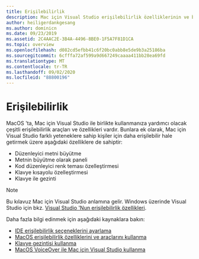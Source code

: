 ```yaml
---
title: Erişilebilirlik
description: Mac için Visual Studio erişilebilirlik özelliklerinin ve bunların nasıl etkinleştiribilecekleri hakkında giriş.
author: heiligerdankgesang
ms.author: dominicn
ms.date: 09/23/2019
ms.assetid: 2C4AAC2E-3B4A-4496-8BE0-1F5A7F81D1CA
ms.topic: overview
ms.openlocfilehash: d082cd5efbb41c6f20bc0abb8e5de9b3a25186ba
ms.sourcegitcommit: 6cfffa72af599a9d667249caaaa411bb28ea69fd
ms.translationtype: MT
ms.contentlocale: tr-TR
ms.lasthandoff: 09/02/2020
ms.locfileid: "88800196"
---
```

# <a name="accessibility"></a>Erişilebilirlik

MacOS 'ta, Mac için Visual Studio ile birlikte kullanmanıza yardımcı olacak çeşitli erişilebilirlik araçları ve özellikleri vardır.  Bunlara ek olarak, Mac için Visual Studio farklı yeteneklere sahip kişiler için daha erişilebilir hale getirmek üzere aşağıdaki özelliklere de sahiptir:

* Düzenleyici metni büyütme
* Metnin büyütme olarak paneli
* Kod düzenleyici renk teması özelleştirmesi
* Klavye kısayolu özelleştirmesi
* Klavye ile gezinti

> [!NOTE]
> Bu kılavuz Mac için Visual Studio anlamına gelir. Windows üzerinde Visual Studio için bkz. [Visual Studio 'Nun erişilebilirlik özellikleri](/visualstudio/ide/reference/accessibility-features-of-visual-studio).

Daha fazla bilgi edinmek için aşağıdaki kaynaklara bakın:

* [IDE erişilebilirlik seçeneklerini ayarlama](accessibility-ide-options.md)
* [MacOS erişilebilirlik özelliklerini ve araçlarını kullanma](accessibility-macos.md)
* [Klavye gezintisi kullanma](accessibility-keyboard.md)
* [MacOS VoiceOver ile Mac için Visual Studio kullanma](accessibility-voiceover.md)